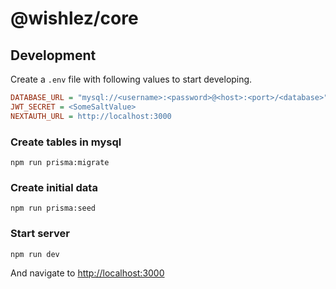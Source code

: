 # @wishlez/core

## Development

Create a `.env` file with following values to start developing.

```ini
DATABASE_URL = "mysql://<username>:<password>@<host>:<port>/<database>"
JWT_SECRET = <SomeSaltValue>
NEXTAUTH_URL = http://localhost:3000
```

### Create tables in mysql

```shell
npm run prisma:migrate
```

### Create initial data

```shell
npm run prisma:seed
```

### Start server

```shell
npm run dev
```

And navigate to [http://localhost:3000](http://localhost:3000)
